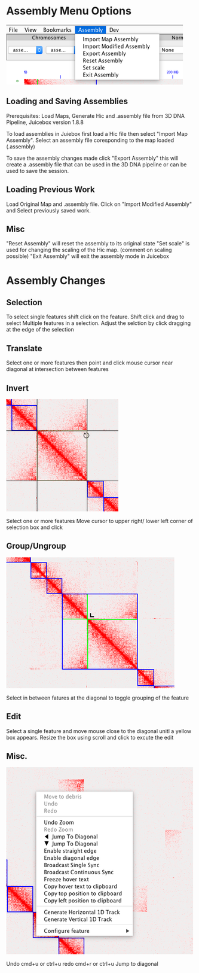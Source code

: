 
# Assembly Menu Options

 <img src="images/assembly_menu.png" alt="assembly_menu">

## Loading and Saving Assemblies
Prerequisites: Load Maps, Generate Hic and .assembly file from 3D DNA Pipeline, Juicebox version 1.8.8

To load assemblies in Juiebox first load a Hic file then select "Import Map Assembly". Select an assembly file coresponding to the map loaded (.assembly)

To save the assembly changes made click "Export Assembly" this will create a .assembly file that can be used in the 3D DNA pipeline or can be used to save the session.

## Loading Previous Work

Load Original Map and .assembly file. Click on "Import Modified Assembly" and
Select previously saved work.

## Misc

"Reset Assembly" will reset the assembly to its original state
"Set scale" is used for changing the scaling of the Hic map. (comment on scaling possible)
"Exit Assembly" will exit the assembly mode in Juicebox

# Assembly Changes

## Selection

To select single features shift click on the feature. Shift click and drag to select Multiple features in a selection. Adjust the selction by click dragging at the edge of the selection

## Translate

Select one or more features then point and click mouse cursor near diagonal at intersection between features

## Invert

 <img src="images/invert.png" alt="invert">

Select one or more features
Move cursor to upper right/ lower left corner of selection box and click

## Group/Ungroup

 <img src="images/group_ungroup.png" alt="group_ungroup">

 Select in between fatures at the diagonal to toggle grouping of the feature

## Edit
Select a single feature and move mouse close to the diagonal unitl a yellow box appears. Resize the box using scroll and click to excute the edit

## Misc.

<img src="images/assembly_right_click_menu.png" alt="assembly_right_click_menu">

Undo cmd+u or ctrl+u redo cmd+r or ctrl+u
Jump to diagonal



